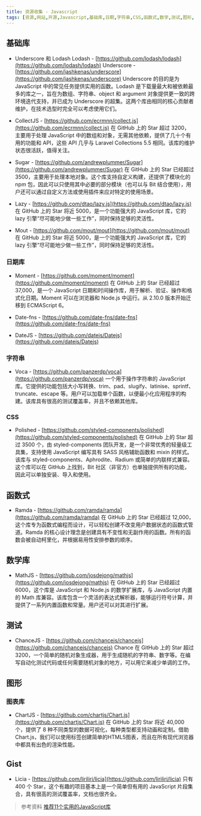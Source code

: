 ```yaml
---
title: 资源收集 - Javascript
tags: [资源,网站,开源,Javascript,基础库,日期,字符串,CSS,函数式,数学,测试,图形,图表,代码段]
---
```


## 基础库

+ Underscore 和 Lodash
Lodash - [https://github.com/lodash/lodash](https://github.com/lodash/lodash)
Underscore - [https://github.com/jashkenas/underscore](https://github.com/jashkenas/underscore)
Underscore 的目的是为 JavaScript 中的常见任务提供实用的函数。Lodash 是下载量最大和被依赖最多的库之一，旨在为数组、字符串、object 和 argument 对象提供更一致的跨环境迭代支持，并已成为 Underscore 的超集。这两个库由相同的核心贡献者维护，在技术选型时完全可以考虑使用它们。

+ CollectJS - [https://github.com/ecrmnn/collect.js](https://github.com/ecrmnn/collect.js)
在 GitHub 上的 Star 超过 3200，主要用于处理 JavaScript 中的数组和对象，无需其他依赖，提供了几十个有用的功能和 API，这些 API 几乎与 Laravel Collections 5.5 相同。该库的维护状态很活跃，值得关注。

+ Sugar - [https://github.com/andrewplummer/Sugar](https://github.com/andrewplummer/Sugar)
在 GitHub 上的 Star 已经超过 3500，主要用于处理本地对象。这个库支持自定义构建，还提供了模块化的 npm 包，因此可以只使用其中必要的部分模块（也可以与 Bit 结合使用），用户还可以通过自定义方法或使用插件来应对特定的使用场景。

+ Lazy - [https://github.com/dtao/lazy.js](https://github.com/dtao/lazy.js)
在 GitHub 上的 Star 将近 5000，是一个功能强大的 JavaScript 库，它的 lazy 引擎“尽可能地少做一些工作”，同时保持足够的灵活性。

+ Mout - [https://github.com/mout/mout](https://github.com/mout/mout)
在 GitHub 上的 Star 将近 5000，是一个功能强大的 JavaScript 库，它的 lazy 引擎“尽可能地少做一些工作”，同时保持足够的灵活性。

### 日期库

+ Moment - [https://github.com/moment/moment](https://github.com/moment/moment)
在 GitHub 上的 Star 已经超过 37,000，是一个 JavaScript 日期和时间操作库，用于解析、验证、操作和格式化日期。Moment 可以在浏览器和 Node.js 中运行。从 2.10.0 版本开始迁移到 ECMAScript 6。

+ Date-fns - [https://github.com/date-fns/date-fns](https://github.com/date-fns/date-fns)

+ DateJS - [https://github.com/datejs/Datejs](https://github.com/datejs/Datejs)

### 字符串

+ Voca - [https://github.com/panzerdp/voca](https://github.com/panzerdp/voca)
一个用于操作字符串的 JavaScript 库。它提供的功能包括大小写转换、trim、pad、slugify、latinise、sprintf、truncate、escape 等。用户可以加载单个函数，以便最小化应用程序的构建。该库具有很高的测试覆盖率，并且不依赖其他库。

### CSS

+ Polished - [https://github.com/styled-components/polished](https://github.com/styled-components/polished)
在 GitHub 上的 Star 超过 3500 个，由 styled-components 团队开发，是一个非常优秀的轻量级工具集，支持使用 JavaScript 编写具有 SASS 风格辅助函数和 mixin 的样式。该库与 styled-components、Aphrodite、Radium 或简单的内联样式兼容。这个库可以在 GitHub 上找到，Bit 社区（非官方）也单独提供所有的功能，因此可以单独安装、导入和使用。

## 函数式

+ Ramda - [https://github.com/ramda/ramda](https://github.com/ramda/ramda)
在 GitHub 上的 Star 已经超过 12,000，这个库专为函数式编程而设计，可以轻松创建不改变用户数据状态的函数式管道。Ramda 的核心设计理念是创建具有不变性和无副作用的函数。所有的函数会被自动柯里化，并根据易用性安排参数的顺序。

## 数学库

+ MathJS - [https://github.com/josdejong/mathjs](https://github.com/josdejong/mathjs)
在 GitHub 上的 Star 已经超过 6000，这个库是 JavaScript 和 Node.js 的数学扩展库，与 JavaScript 内置的 Math 库兼容。该库包含一个灵活的表达式解析器，能够运行符号计算，并提供了一系列内置函数和常量。用户还可以对其进行扩展。

## 测试

+ ChanceJS - [https://github.com/chancejs/chancejs](https://github.com/chancejs/chancejs)
Chance 在 GitHub 上的 Star 超过 3200，一个简单的随机对象生成器，用于生成随机的字符串、数字等。在编写自动化测试代码或任何需要随机对象的地方，可以用它来减少单调的工作。

## 图形

### 图表库

+ ChartJS - [https://github.com/chartjs/Chart.js](https://github.com/chartjs/Chart.js)
在 GitHub 上的 Star 将近 40,000 个，提供了 8 种不同类型的数据可视化，每种类型都支持动画和定制。借助Chart.js，我们可以使用<canvas>标签创建简单的HTML5图表，而且在所有现代浏览器中都具有出色的渲染性能。

## Gist

+ Licia - [https://github.com/liriliri/licia](https://github.com/liriliri/licia)
只有 400 个 Star，这个有趣的项目基本上是一个简单但有用的 JavaScript 片段集合，具有很高的测试覆盖率，文档也很齐全。


> 参考资料
> [推荐11个实用的JavaScript库](https://mp.weixin.qq.com/s/gQ9P0j8Cz0IAFr1KvRRwCg)
